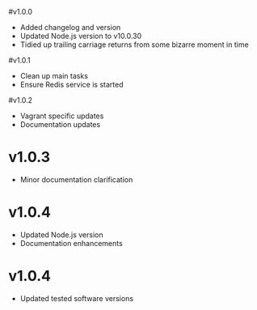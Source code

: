 #v1.0.0

- Added changelog and version
- Updated Node.js version to v10.0.30
- Tidied up trailing carriage returns from some bizarre moment in time

#v1.0.1

- Clean up main tasks
- Ensure Redis service is started

#v1.0.2

- Vagrant specific updates
- Documentation updates

# v1.0.3

- Minor documentation clarification

# v1.0.4

- Updated Node.js version
- Documentation enhancements

# v1.0.4

- Updated tested software versions
